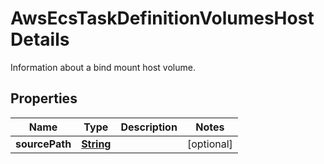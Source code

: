 

# AwsEcsTaskDefinitionVolumesHostDetails

Information about a bind mount host volume.

## Properties

| Name | Type | Description | Notes |
|------------ | ------------- | ------------- | -------------|
|**sourcePath** | [**String**](String.md) |  |  [optional] |



